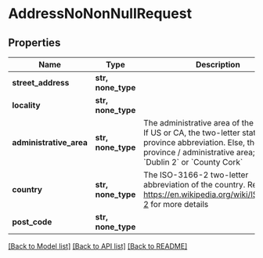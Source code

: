 # AddressNoNonNullRequest


## Properties
Name | Type | Description | Notes
------------ | ------------- | ------------- | -------------
**street_address** | **str, none_type** |  | 
**locality** | **str, none_type** |  | 
**administrative_area** | **str, none_type** | The administrative area of the address. If US or CA, the two-letter state or province abbreviation. Else, the province / administrative area; such as, &#x60;Dublin 2&#x60; or &#x60;County Cork&#x60;  | 
**country** | **str, none_type** | The ISO-3166-2 two-letter abbreviation of the country. Reference https://en.wikipedia.org/wiki/ISO_3166-2 for more details  | 
**post_code** | **str, none_type** |  | 

[[Back to Model list]](../README.md#documentation-for-models) [[Back to API list]](../README.md#documentation-for-api-endpoints) [[Back to README]](../README.md)


